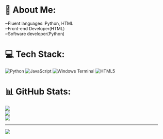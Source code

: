 # 💫 About Me:
~Fluent languages: Python, HTML<br>~Front-end Developer(HTML)<br>~Software developer(Python)<br>


# 💻 Tech Stack:
![Python](https://img.shields.io/badge/python-3670A0?style=for-the-badge&logo=python&logoColor=ffdd54) ![JavaScript](https://img.shields.io/badge/javascript-%23323330.svg?style=for-the-badge&logo=javascript&logoColor=%23F7DF1E) ![Windows Terminal](https://img.shields.io/badge/Windows%20Terminal-%234D4D4D.svg?style=for-the-badge&logo=windows-terminal&logoColor=white) ![HTML5](https://img.shields.io/badge/html5-%23E34F26.svg?style=for-the-badge&logo=html5&logoColor=white)
# 📊 GitHub Stats:
![](https://github-readme-stats.vercel.app/api?username=Floppacodesthis&theme=dark&hide_border=false&include_all_commits=false&count_private=false)<br/>
![](https://nirzak-streak-stats.vercel.app/?user=Floppacodesthis&theme=dark&hide_border=false)<br/>
![](https://github-readme-stats.vercel.app/api/top-langs/?username=Floppacodesthis&theme=dark&hide_border=false&include_all_commits=false&count_private=false&layout=compact)

---
[![](https://visitcount.itsvg.in/api?id=Floppacodesthis&icon=0&color=0)](https://visitcount.itsvg.in)

<!-- Proudly created with GPRM ( https://gprm.itsvg.in ) -->
